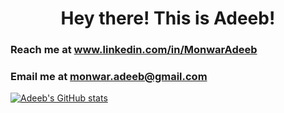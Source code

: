 <h1 align="center">Hey there! This is Adeeb!</h1>

### Reach me at www.linkedin.com/in/MonwarAdeeb
### Email me at monwar.adeeb@gmail.com

<!--
**MonwarAdeeb/MonwarAdeeb** is a ✨ _special_ ✨ repository because its `README.md` (this file) appears on your GitHub profile.

Here are some ideas to get you started:

- 👋
- 🔭 I’m currently working on ...
- 🌱 I’m currently learning ...
- 👯 I’m looking to collaborate on ...
- 🤔 I’m looking for help with ...
- 💬 Ask me about ...
- 📫 How to reach me: ...
- 😄 Pronouns: ...
- ⚡ Fun fact: ...
-->


[![Adeeb's GitHub stats](https://github-readme-stats.vercel.app/api?username=MonwarAdeeb&count_private=true&show_icons=true&theme=merko)](https://github.com/MonwarAdeeb)
